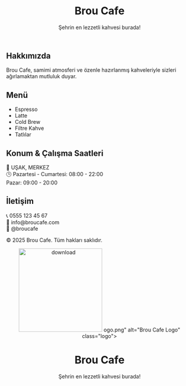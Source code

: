 <!DOCTYPE html>
<html lang="tr">
<head>
  <meta charset="UTF-8">
  <meta name="viewport" content="width=device-width, initial-scale=1">
  <title>Brou Cafe</title>
  <link href="https://fonts.googleapis.com/css2?family=Poppins:wght@300;600&display=swap" rel="stylesheet">
  <link rel="stylesheet" href="style.css">
</head>
<body>

  <header class="hero">
    <h1>Brou Cafe</h1>
    <p>Şehrin en lezzetli kahvesi burada!</p>
  </header>

  <section class="about">
    <h2>Hakkımızda</h2>
    <p>Brou Cafe, samimi atmosferi ve özenle hazırlanmış kahveleriyle sizleri ağırlamaktan mutluluk duyar.</p>
  </section>

  <section class="menu">
    <h2>Menü</h2>
    <ul>
      <li>Espresso</li>
      <li>Latte</li>
      <li>Cold Brew</li>
      <li>Filtre Kahve</li>
      <li>Tatlılar</li>
    </ul>
  </section>

  <section class="location">
    <h2>Konum & Çalışma Saatleri</h2>
    <p>📍 UŞAK, MERKEZ<br>
    🕒 Pazartesi - Cumartesi: 08:00 - 22:00<br>
    Pazar: 09:00 - 20:00</p>
  </section>

  <section class="contact">
    <h2>İletişim</h2>
    <p>📞 0555 123 45 67<br>
    📧 info@broucafe.com<br>
    📸 @broucafe</p>
  </section>

  <footer>
    <p>&copy; 2025 Brou Cafe. Tüm hakları saklıdır.</p>
  </footer>

</body>
</html>
<header class="hero">
  <img src="images/brou-l<img width="225" height="225" alt="download" src="https://github.com/user-attachments/assets/1ef4c08f-bdac-4956-86d6-32f5324e3d66" />
ogo.png" alt="Brou Cafe Logo" class="logo">
  <h1>Brou Cafe</h1>
  <p>Şehrin en lezzetli kahvesi burada!</p>
</header>


